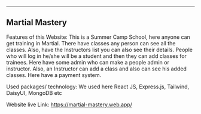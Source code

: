 ----------------
Martial Mastery
----------------

Features of this Website:
This is a Summer Camp School, here anyone can get training in Martial. There have classes any person can see all the classes. Also, have the Instructors list you can also see their details. People who will log in he/she will be a student and then they can add classes for trainees. Here have some admin who can make a people admin or instructor. Also, an Instructor can add a class and also can see his added classes. Here have a payment system.


Used packages/ technology:
We used here React JS, Express.js, Tailwind, DaisyUI, MongoDB etc

Website live Link: https://martial-mastery.web.app/
